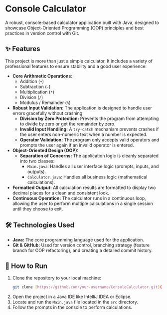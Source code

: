 # Console Calculator

A robust, console-based calculator application built with Java, designed to showcase Object-Oriented Programming (OOP) principles and best practices in version control with Git.

## ✨ Features

This project is more than just a simple calculator. It includes a variety of professional features to ensure stability and a good user experience:

* **Core Arithmetic Operations:**
    * Addition (`+`)
    * Subtraction (`-`)
    * Multiplication (`*`)
    * Division (`/`)
    * Modulus / Remainder (`%`)
* **Robust Input Validation:** The application is designed to handle user errors gracefully without crashing.
    * **Division by Zero Protection:** Prevents the program from attempting to divide by zero or get the remainder by zero.
    * **Invalid Input Handling:** A `try-catch` mechanism prevents crashes if the user enters non-numeric text when a number is expected.
    * **Operator Validation:** The program only accepts valid operators and prompts the user again if an invalid operator is entered.
* **Object-Oriented Design (OOP):**
    * **Separation of Concerns:** The application logic is cleanly separated into two classes:
        * `Main.java`: Handles all user interface logic (prompts, inputs, and outputs).
        * `Calculator.java`: Handles all business logic (mathematical calculations).
* **Formatted Output:** All calculation results are formatted to display two decimal places for a clean and consistent look.
* **Continuous Operation:** The calculator runs in a continuous loop, allowing the user to perform multiple calculations in a single session until they choose to exit.

## 🛠️ Technologies Used

* **Java:** The core programming language used for the application.
* **Git & GitHub:** Used for version control, branching strategy (feature branch for OOP refactoring), and creating a detailed commit history.

## 🚀 How to Run

1.  Clone the repository to your local machine:
    ```bash
    git clone [https://github.com/your-username/ConsoleCalculator.git](https://github.com/your-username/ConsoleCalculator.git)
    ```
2.  Open the project in a Java IDE like IntelliJ IDEA or Eclipse.
3.  Locate and run the `Main.java` file located in the `src` directory.
4.  Follow the prompts in the console to perform calculations.
